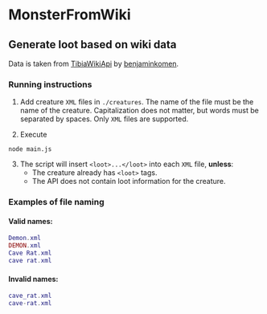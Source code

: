 # MonsterFromWiki

## Generate loot based on wiki data

Data is taken from [TibiaWikiApi](https://github.com/benjaminkomen/TibiaWikiApi) by [benjaminkomen](https://github.com/benjaminkomen).

### Running instructions

1. Add creature `XML` files in `./creatures`. The name of the file must be the name of the creature. Capitalization does not matter, but words must be separated by spaces. Only `XML` files are supported.

2. Execute

```
node main.js
```

3. The script will insert `<loot>...</loot>` into each `XML` file, **unless**:
   - The creature already has `<loot>` tags.
   - The API does not contain loot information for the creature.

### Examples of file naming
#### Valid names:

```lua
Demon.xml
DEMON.xml
Cave Rat.xml
cave rat.xml
```

#### Invalid names:

```lua
cave_rat.xml
cave-rat.xml
```